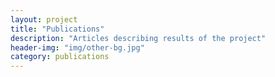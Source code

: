 ```yaml
---
layout: project
title: "Publications"
description: "Articles describing results of the project"
header-img: "img/other-bg.jpg"
category: publications
---
```

